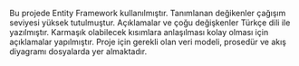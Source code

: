 Bu projede Entity Framework kullanılmıştır.
Tanımlanan değikenler çağışım seviyesi yüksek tutulmuştur.
Açıklamalar ve çoğu değişkenler Türkçe dili ile yazılmıştır.
Karmaşık olabilecek kısımlara anlaşılması kolay olması için açıklamalar yapılmıştır.
Proje için gerekli olan veri modeli, prosedür ve akış diyagramı dosyalarda yer almaktadır.
